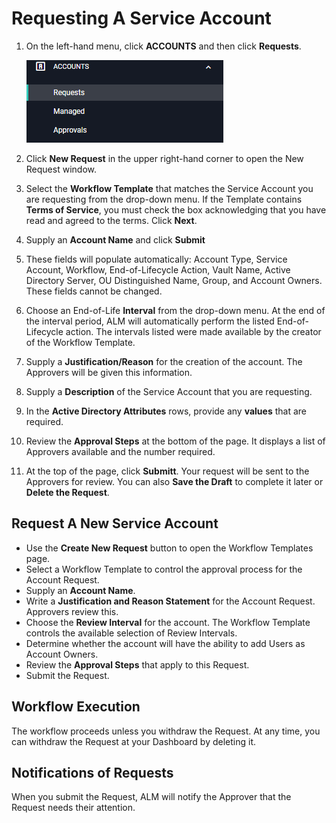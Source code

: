 [title]: # (Requests)
[tags]: # (Account Lifecycle Manager,ALM,Active Directory,)
[priority]: # (3000)

# Requesting A Service Account

1. On the left-hand menu, click **ACCOUNTS** and then click **Requests**.

    ![requestsnav](images/requests-nav.png)

1. Click **New Request** in the upper right-hand corner to open the New Request window.
1. Select the **Workflow Template** that matches the Service Account you are requesting from the drop-down menu. If the Template contains **Terms of Service**, you must check the box acknowledging that you have read and agreed to the terms. Click **Next**.
1. Supply an **Account Name** and click **Submit**
1. These fields will populate automatically: Account Type, Service Account, Workflow, End-of-Lifecycle Action, Vault Name, Active Directory Server, OU Distinguished Name, Group, and Account Owners. These fields cannot be changed.
1. Choose an End-of-Life **Interval** from the drop-down menu. At the end of the interval period, ALM will automatically perform the listed End-of-Lifecycle action. The intervals listed were made available by the creator of the Workflow Template.
1. Supply a **Justification/Reason** for the creation of the account. The Approvers will be given this information.
1. Supply a **Description** of the Service Account that you are requesting.
1. In the **Active Directory Attributes** rows, provide any **values** that are required.
1. Review the **Approval Steps** at the bottom of the page. It displays a list of Approvers available and the number required.
1. At the top of the page, click **Submitt**. Your request will be sent to the Approvers for review. You can also **Save the Draft** to complete it later or **Delete the Request**.

## Request A New Service Account

* Use the **Create New Request** button to open the Workflow Templates page.
* Select a Workflow Template to control the approval process for the Account Request.
* Supply an **Account Name**.
* Write a **Justification and Reason Statement** for the Account Request. Approvers review this.
* Choose the **Review Interval** for the account. The Workflow Template controls the available selection of Review Intervals.
* Determine whether the account will have the ability to add Users as Account Owners.
* Review the **Approval Steps** that apply to this Request.
* Submit the Request.

## Workflow Execution

The workflow proceeds unless you withdraw the Request. At any time, you can withdraw the Request at your Dashboard by deleting it.

## Notifications of Requests

When you submit the Request, ALM will notify the Approver that the Request needs their attention.